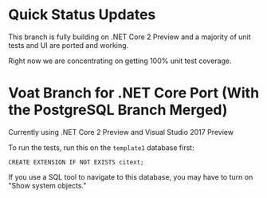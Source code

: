 # Quick Status Updates

This branch is fully building on .NET Core 2 Preview and a majority of unit tests and UI are ported and working.

Right now we are concentrating on getting 100% unit test coverage. 

# Voat Branch for .NET Core Port (With the PostgreSQL Branch Merged)

Currently using .NET Core 2 Preview and Visual Studio 2017 Preview

To run the tests, run this on the `template1` database first:
```PLpgSQL
CREATE EXTENSION IF NOT EXISTS citext;
```

If you use a SQL tool to navigate to this database, you may have to turn on "Show system objects."
